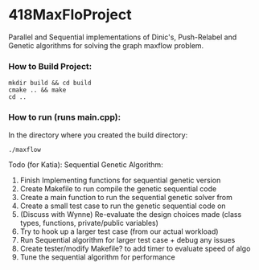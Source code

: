 # 418MaxFloProject
Parallel and Sequential implementations of Dinic's, Push-Relabel and Genetic algorithms for solving the graph maxflow problem.

### How to Build Project:
```
mkdir build && cd build
cmake .. && make
cd ..
```

### How to run (runs main.cpp):

In the directory where you created the build directory:
```
./maxflow
```

Todo (for Katia):
Sequential Genetic Algorithm:
1. Finish Implementing functions for sequential genetic version
2. Create Makefile to run compile the genetic sequential code
3. Create a main function to run the sequential genetic solver from
4. Create a small test case to run the genetic sequential code on
5. (Discuss with Wynne) Re-evaluate the design choices made (class types, functions, private/public variables)
6. Try to hook up a larger test case (from our actual workload)
7. Run Sequential algorithm for larger test case + debug any issues
8. Create tester/modify Makefile? to add timer to evaluate speed of algo
8. Tune the sequential algorithm for performance

